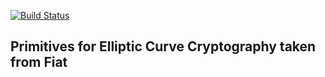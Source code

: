 [![Build Status](https://travis-ci.org/mirage/fiat.svg?branch=master)](https://travis-ci.org/mirage/fiat)

Primitives for Elliptic Curve Cryptography taken from Fiat
----------------------------------------------------------
